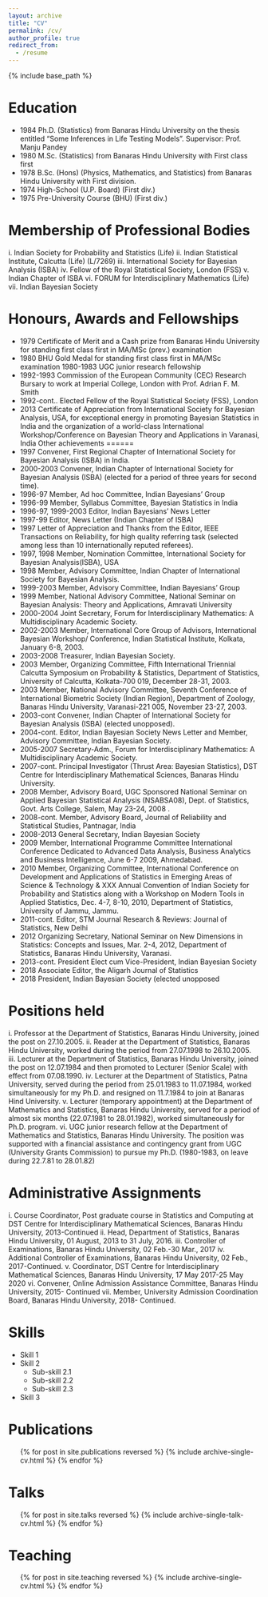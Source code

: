 ```yaml
---
layout: archive
title: "CV"
permalink: /cv/
author_profile: true
redirect_from:
  - /resume
---
```


{% include base_path %}

Education
======
* 1984 Ph.D. (Statistics) from Banaras Hindu University on the thesis entitled “Some Inferences in Life Testing Models”. Supervisor: Prof. Manju Pandey
* 1980 M.Sc. (Statistics) from Banaras Hindu University with First class first
* 1978 B.Sc. (Hons) (Physics, Mathematics, and Statistics) from Banaras Hindu University with First division. 
* 1974 High-School (U.P. Board) (First div.) 
* 1975 Pre-University Course (BHU) (First div.)

Membership of Professional Bodies
======
i. Indian Society for Probability and Statistics (Life) 
ii. Indian Statistical Institute, Calcutta (Life) (L/7269) 
iii. International Society for Bayesian Analysis (ISBA) 
iv. Fellow of the Royal Statistical Society, London (FSS) 
v. Indian Chapter of ISBA 
vi. FORUM for Interdisciplinary Mathematics (Life) 
vii. Indian Bayesian Society

Honours, Awards and Fellowships
======
* 1979 Certificate of Merit and a Cash prize from Banaras Hindu University for standing first class first in MA/MSc (prev.) examination 
* 1980 BHU Gold Medal for standing first class first in MA/MSc examination 1980-1983 UGC junior research fellowship 
* 1992-1993 Commission of the European Community (CEC) Research Bursary to work at Imperial College, London with Prof. Adrian F. M. Smith 
* 1992-cont.. Elected Fellow of the Royal Statistical Society (FSS), London 
* 2013 Certificate of Appreciation from International Society for Bayesian Analysis, USA, for exceptional energy in promoting Bayesian Statistics in India and the organization of a world-class International Workshop/Conference on Bayesian Theory and Applications in Varanasi, India
Other achievements
======
* 1997 Convener, First Regional Chapter of International Society for Bayesian Analysis (ISBA) in India. 
* 2000-2003 Convener, Indian Chapter of International Society for Bayesian Analysis (ISBA) (elected for a period of three years for second time). 
* 1996-97 Member, Ad hoc Committee, Indian Bayesians’ Group 
* 1996-99 Member, Syllabus Committee, Bayesian Statistics in India 
* 1996-97, 1999-2003 Editor, Indian Bayesians’ News Letter
* 1997-99 Editor, News Letter (Indian Chapter of ISBA) 
* 1997 Letter of Appreciation and Thanks from the Editor, IEEE Transactions on Reliability, for high quality referring task (selected among less than 10 internationally reputed referees). 
* 1997, 1998 Member, Nomination Committee, International Society for Bayesian Analysis(ISBA), USA
* 1998 Member, Advisory Committee, Indian Chapter of International Society for Bayesian Analysis. 
* 1999-2003 Member, Advisory Committee, Indian Bayesians’ Group 
* 1999 Member, National Advisory Committee, National Seminar on Bayesian Analysis: Theory and Applications, Amravati University 
* 2000-2004 Joint Secretary, Forum for Interdisciplinary Mathematics: A Multidisciplinary Academic Society. 
* 2002-2003 Member, International Core Group of Advisors, International Bayesian Workshop/ Conference, Indian Statistical Institute, Kolkata, January 6-8, 2003. 
* 2003-2008 Treasurer, Indian Bayesian Society. 
* 2003 Member, Organizing Committee, Fifth International Triennial Calcutta Symposium on Probability & Statistics, Department of Statistics, University of Calcutta, Kolkata-700 019, December 28-31, 2003. 
* 2003 Member, National Advisory Committee, Seventh Conference of International Biometric Society (Indian Region), Department of Zoology, Banaras Hindu University, Varanasi-221 005, November 23-27, 2003. 
* 2003-cont Convener, Indian Chapter of International Society for Bayesian Analysis (ISBA) (elected unopposed). 
* 2004-cont. Editor, Indian Bayesian Society News Letter and Member, Advisory Committee, Indian Bayesian Society. 
* 2005-2007 Secretary-Adm., Forum for Interdisciplinary Mathematics: A Multidisciplinary Academic Society. 
* 2007-cont. Principal Investigator (Thrust Area: Bayesian Statistics), DST Centre for Interdisciplinary Mathematical Sciences, Banaras Hindu University. 
* 2008 Member, Advisory Board, UGC Sponsored National Seminar on Applied Bayesian Statistical Analysis (NSABSA08), Dept. of Statistics, Govt. Arts College, Salem, May 23-24, 2008 . 
* 2008-cont. Member, Advisory Board, Journal of Reliability and Statistical Studies, 
Pantnagar, India 
* 2008-2013 General Secretary, Indian Bayesian Society 
* 2009 Member, International Programme Committee International Conference Dedicated to Advanced Data Analysis, Business Analytics and Business Intelligence, June 6-7 2009, Ahmedabad. 
* 2010 Member, Organizing Committee, International Conference on Development and Applications of Statistics in Emerging Areas of Science & Technology & XXX Annual Convention of Indian Society for Probability and Statistics along with a Workshop on Modern Tools in Applied Statistics, Dec. 4-7, 8-10, 2010, Department of Statistics, University of Jammu, Jammu. 
* 2011-cont. Editor, STM Journal Research & Reviews: Journal of Statistics, New Delhi 
* 2012 Organizing Secretary, National Seminar on New Dimensions in Statistics: Concepts and Issues, Mar. 2-4, 2012, Department of Statistics, Banaras Hindu University, Varanasi. 
* 2013-cont. President Elect cum Vice-President, Indian Bayesian Society 
* 2018 Associate Editor, the Aligarh Journal of Statistics 
* 2018 President, Indian Bayesian Society (elected unopposed

Positions held 
======
i. Professor at the Department of Statistics, Banaras Hindu University, joined the post on 27.10.2005. 
ii. Reader at the Department of Statistics, Banaras Hindu University, worked during the period from 27.07.1998 to 26.10.2005. 
iii. Lecturer at the Department of Statistics, Banaras Hindu University, joined the post on 12.07.1984 and then promoted to Lecturer (Senior Scale) with effect from 07.08.1990. 
iv. Lecturer at the Department of Statistics, Patna University, served during the period from 25.01.1983 to 11.07.1984, worked simultaneously for my Ph.D. and resigned on 11.7.1984 to join at Banaras Hind University. 
v. Lecturer (temporary appointment) at the Department of Mathematics and Statistics, Banaras Hindu University, served for a period of almost six months (22.07.1981 to 28.01.1982), worked simultaneously for Ph.D. program. 
vi. UGC junior research fellow at the Department of Mathematics and Statistics, Banaras Hindu University. The position was supported with a financial assistance and contingency grant from UGC (University Grants Commission) to pursue my Ph.D. (1980-1983, on leave during 22.7.81 to 28.01.82)

Administrative Assignments
======
i. Course Coordinator, Post graduate course in Statistics and Computing at DST Centre for Interdisciplinary Mathematical Sciences, Banaras Hindu University, 2013-Continued 
ii. Head, Department of Statistics, Banaras Hindu University, 01 August, 2013 to 31 July, 2016. 
iii. Controller of Examinations, Banaras Hindu University, 02 Feb.-30 Mar., 2017 
iv. Additional Controller of Examinations, Banaras Hindu University, 02 Feb., 2017-Continued. 
v. Coordinator, DST Centre for Interdisciplinary Mathematical Sciences, Banaras Hindu 
University, 17 May 2017-25 May 2020 
vi. Convener, Online Admission Assistance Committee, Banaras Hindu University, 2015-
Continued 
vii. Member, University Admission Coordination Board, Banaras Hindu University, 2018-
Continued.
  
Skills
======
* Skill 1
* Skill 2
  * Sub-skill 2.1
  * Sub-skill 2.2
  * Sub-skill 2.3
* Skill 3

Publications
======
  <ul>{% for post in site.publications reversed %}
    {% include archive-single-cv.html %}
  {% endfor %}</ul>
  
Talks
======
  <ul>{% for post in site.talks reversed %}
    {% include archive-single-talk-cv.html  %}
  {% endfor %}</ul>
  
Teaching
======
  <ul>{% for post in site.teaching reversed %}
    {% include archive-single-cv.html %}
  {% endfor %}</ul>
  

